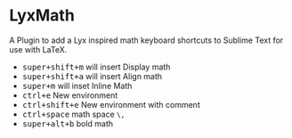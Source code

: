 LyxMath
===============

A Plugin to add a Lyx inspired math keyboard shortcuts to Sublime Text for use with LaTeX.

- <kbd>super+shift+m</kbd> will insert Display math
- <kbd>super+shift+a</kbd> will insert Align math
- <kbd>super+m</kbd> will inset Inline Math
- <kbd>ctrl+e</kbd> New environment
- <kbd>ctrl+shift+e</kbd> New environment with comment
- <kbd>ctrl+space</kbd> math space `\,`
- <kbd>super+alt+b</kbd> bold math